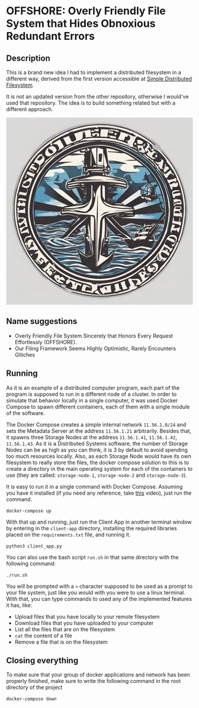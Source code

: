 # OFFSHORE: Overly Friendly File System that Hides Obnoxious Redundant Errors

## Description

This is a brand new idea I had to implement a distributed filesystem in a different way, derived from the first version accessible at [Simple Distributed Filesystem](https://github.com/joaofavoretti/Simple-Distributed-Filesystem).

It is not an updated version from the other repository, otherwise I would've used that repository. The idea is to build something related but with a different approach.

![Logo](assets/logo-1.png)

## Name suggestions
- Overly Friendly File System Sincerely that Honors Every Request Effortlessly (OFFSHORE).
- Our Filing Framework Seems Highly Optimistic, Rarely Encounters Glitches

## Running

As it is an example of a distributed computer program, each part of the program is supposed to run in a different node of a cluster. In order to simulate that behavior locally in a single computer, it was used Docker Compose to spawn different containers, each of them with a single module of the software.

The Docker Compose creates a simple internal network `11.56.1.0/24` and sets the Metadata Server at the address `11.56.1.21` arbitrarily. Besides that, it spawns three Storage Nodes at the address `11.56.1.41`, `11.56.1.42`, `11.56.1.43`. As it is a Distributed Systems software, the number of Storage Nodes can be as high as you can think, it is 3 by default to avoid spending too much resources locally. Also, as each Storage Node would have its own filesystem to really store the files, the docker compose solution to this is to create a directory in the main operating system for each of the containers to use (they are called: `storage-node-1`, `storage-node-2` and `storage-node-3`).

It is easy to run it in a single command with Docker Compose. Assuming you have it installed (if you need any reference, take [this](https://www.youtube.com/watch?v=DM65_JyGxCo) video), just run the command.

```
docker-compose up
```

With that up and running, just run the Client App in another terminal window by entering in the `client-app` directory, installing the required libraries placed on the `requirements.txt` file, and running it.

```
python3 client_app.py
```

You can also use the bash script `run.sh` in that same directory with the following command:

```
./run.sh
```

You will be prompted with a `>` character supposed to be used as a prompt to your file system, just like you would with you were to use a linux terminal. With that, you can type commands to used any of the implemented features it has, like:

- Upload files that you have locally to your remote filesystem
- Download files that you have uploaded to your computer
- List all the files that are on the filesystem
- `cat` the content of a file
- Remove a file that is on the filesystem

## Closing everything

To make sure that your group of docker applications and network has been properly finished, make sure to write the following command in the root directory of the project

```
docker-compose down
```
